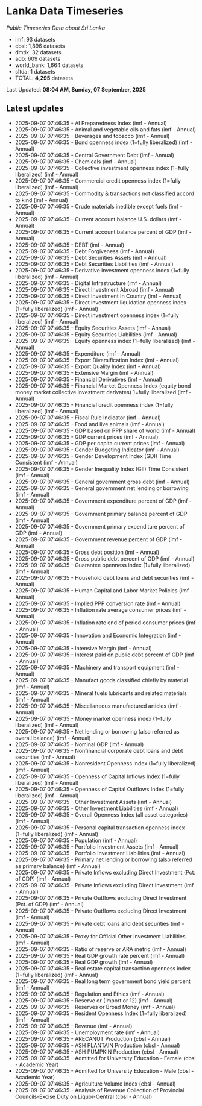 # Lanka Data Timeseries
*Public Timeseries Data about Sri Lanka*

* imf: 93 datasets
* cbsl: 1,896 datasets
* dmtlk: 32 datasets
* adb: 609 datasets
* world_bank: 1,664 datasets
* sltda: 1 datasets
* TOTAL: **4,295** datasets

Last Updated: **08:04 AM, Sunday, 07 September, 2025**

## Latest updates

* 2025-09-07 07:46:35 - AI Preparedness Index (imf - Annual)
* 2025-09-07 07:46:35 - Animal and vegetable oils and fats (imf - Annual)
* 2025-09-07 07:46:35 - Beverages and tobacco (imf - Annual)
* 2025-09-07 07:46:35 - Bond openness index (1=fully liberalized) (imf - Annual)
* 2025-09-07 07:46:35 - Central Government Debt (imf - Annual)
* 2025-09-07 07:46:35 - Chemicals (imf - Annual)
* 2025-09-07 07:46:35 - Collective investment openness index (1=fully liberalized) (imf - Annual)
* 2025-09-07 07:46:35 - Commercial credit openness index (1=fully liberalized) (imf - Annual)
* 2025-09-07 07:46:35 - Commodity & transactions not classified accord to kind (imf - Annual)
* 2025-09-07 07:46:35 - Crude materials inedible except fuels (imf - Annual)
* 2025-09-07 07:46:35 - Current account balance U.S. dollars (imf - Annual)
* 2025-09-07 07:46:35 - Current account balance percent of GDP (imf - Annual)
* 2025-09-07 07:46:35 - DEBT (imf - Annual)
* 2025-09-07 07:46:35 - Debt Forgiveness (imf - Annual)
* 2025-09-07 07:46:35 - Debt Securities Assets (imf - Annual)
* 2025-09-07 07:46:35 - Debt Securities Liabilities (imf - Annual)
* 2025-09-07 07:46:35 - Derivative investment openness index (1=fully liberalized) (imf - Annual)
* 2025-09-07 07:46:35 - Digital Infrastructure (imf - Annual)
* 2025-09-07 07:46:35 - Direct Investment Abroad (imf - Annual)
* 2025-09-07 07:46:35 - Direct Investment In Country (imf - Annual)
* 2025-09-07 07:46:35 - Direct investment liquidation openness index (1=fully liberalized) (imf - Annual)
* 2025-09-07 07:46:35 - Direct investment openness index (1=fully liberalized) (imf - Annual)
* 2025-09-07 07:46:35 - Equity Securities Assets (imf - Annual)
* 2025-09-07 07:46:35 - Equity Securities Liabilities (imf - Annual)
* 2025-09-07 07:46:35 - Equity openness index (1=fully liberalized) (imf - Annual)
* 2025-09-07 07:46:35 - Expenditure (imf - Annual)
* 2025-09-07 07:46:35 - Export Diversification Index (imf - Annual)
* 2025-09-07 07:46:35 - Export Quality Index (imf - Annual)
* 2025-09-07 07:46:35 - Extensive Margin (imf - Annual)
* 2025-09-07 07:46:35 - Financial Derivatives (imf - Annual)
* 2025-09-07 07:46:35 - Financial Market Openness Index (equity bond money market collective investment derivates) 1=fully liberalized (imf - Annual)
* 2025-09-07 07:46:35 - Financial credit openness index (1=fully liberalized) (imf - Annual)
* 2025-09-07 07:46:35 - Fiscal Rule Indicator (imf - Annual)
* 2025-09-07 07:46:35 - Food and live animals (imf - Annual)
* 2025-09-07 07:46:35 - GDP based on PPP share of world (imf - Annual)
* 2025-09-07 07:46:35 - GDP current prices (imf - Annual)
* 2025-09-07 07:46:35 - GDP per capita current prices (imf - Annual)
* 2025-09-07 07:46:35 - Gender Budgeting Indicator (imf - Annual)
* 2025-09-07 07:46:35 - Gender Development Index (GDI) Time Consistent (imf - Annual)
* 2025-09-07 07:46:35 - Gender Inequality Index (GII) Time Consistent (imf - Annual)
* 2025-09-07 07:46:35 - General government gross debt (imf - Annual)
* 2025-09-07 07:46:35 - General government net lending or borrowing (imf - Annual)
* 2025-09-07 07:46:35 - Government expenditure percent of GDP (imf - Annual)
* 2025-09-07 07:46:35 - Government primary balance percent of GDP (imf - Annual)
* 2025-09-07 07:46:35 - Government primary expenditure percent of GDP (imf - Annual)
* 2025-09-07 07:46:35 - Government revenue percent of GDP (imf - Annual)
* 2025-09-07 07:46:35 - Gross debt position (imf - Annual)
* 2025-09-07 07:46:35 - Gross public debt percent of GDP (imf - Annual)
* 2025-09-07 07:46:35 - Guarantee openness index (1=fully liberalized) (imf - Annual)
* 2025-09-07 07:46:35 - Household debt loans and debt securities (imf - Annual)
* 2025-09-07 07:46:35 - Human Capital and Labor Market Policies (imf - Annual)
* 2025-09-07 07:46:35 - Implied PPP conversion rate (imf - Annual)
* 2025-09-07 07:46:35 - Inflation rate average consumer prices (imf - Annual)
* 2025-09-07 07:46:35 - Inflation rate end of period consumer prices (imf - Annual)
* 2025-09-07 07:46:35 - Innovation and Economic Integration (imf - Annual)
* 2025-09-07 07:46:35 - Intensive Margin (imf - Annual)
* 2025-09-07 07:46:35 - Interest paid on public debt percent of GDP (imf - Annual)
* 2025-09-07 07:46:35 - Machinery and transport equipment (imf - Annual)
* 2025-09-07 07:46:35 - Manufact goods classified chiefly by material (imf - Annual)
* 2025-09-07 07:46:35 - Mineral fuels lubricants and related materials (imf - Annual)
* 2025-09-07 07:46:35 - Miscellaneous manufactured articles (imf - Annual)
* 2025-09-07 07:46:35 - Money market openness index (1=fully liberalized) (imf - Annual)
* 2025-09-07 07:46:35 - Net lending or borrowing (also referred as overall balance) (imf - Annual)
* 2025-09-07 07:46:35 - Nominal GDP (imf - Annual)
* 2025-09-07 07:46:35 - Nonfinancial corporate debt loans and debt securities (imf - Annual)
* 2025-09-07 07:46:35 - Nonresident Openness Index (1=fully liberalized) (imf - Annual)
* 2025-09-07 07:46:35 - Openness of Capital Inflows Index (1=fully liberalized) (imf - Annual)
* 2025-09-07 07:46:35 - Openness of Capital Outflows Index (1=fully liberalized) (imf - Annual)
* 2025-09-07 07:46:35 - Other Investment Assets (imf - Annual)
* 2025-09-07 07:46:35 - Other Investment Liabilities (imf - Annual)
* 2025-09-07 07:46:35 - Overall Openness Index (all asset categories) (imf - Annual)
* 2025-09-07 07:46:35 - Personal capital transaction openness index (1=fully liberalized) (imf - Annual)
* 2025-09-07 07:46:35 - Population (imf - Annual)
* 2025-09-07 07:46:35 - Portfolio Investment Assets (imf - Annual)
* 2025-09-07 07:46:35 - Portfolio Investment Liabilities (imf - Annual)
* 2025-09-07 07:46:35 - Primary net lending or borrowing (also referred as primary balance) (imf - Annual)
* 2025-09-07 07:46:35 - Private Inflows excluding Direct Investment (Pct. of GDP) (imf - Annual)
* 2025-09-07 07:46:35 - Private Inflows excluding Direct Investment (imf - Annual)
* 2025-09-07 07:46:35 - Private Outflows excluding Direct Investment (Pct. of GDP) (imf - Annual)
* 2025-09-07 07:46:35 - Private Outflows excluding Direct Investment (imf - Annual)
* 2025-09-07 07:46:35 - Private debt loans and debt securities (imf - Annual)
* 2025-09-07 07:46:35 - Proxy for Official Other Investment Liabilities (imf - Annual)
* 2025-09-07 07:46:35 - Ratio of reserve or ARA metric (imf - Annual)
* 2025-09-07 07:46:35 - Real GDP growth rate percent (imf - Annual)
* 2025-09-07 07:46:35 - Real GDP growth (imf - Annual)
* 2025-09-07 07:46:35 - Real estate capital transaction openness index (1=fully liberalized) (imf - Annual)
* 2025-09-07 07:46:35 - Real long term government bond yield percent (imf - Annual)
* 2025-09-07 07:46:35 - Regulation and Ethics (imf - Annual)
* 2025-09-07 07:46:35 - Reserve or (Import or 12) (imf - Annual)
* 2025-09-07 07:46:35 - Reserves or Broad Money (imf - Annual)
* 2025-09-07 07:46:35 - Resident Openness Index (1=fully liberalized) (imf - Annual)
* 2025-09-07 07:46:35 - Revenue (imf - Annual)
* 2025-09-07 07:46:35 - Unemployment rate (imf - Annual)
* 2025-09-07 07:46:35 - ARECANUT Production (cbsl - Annual)
* 2025-09-07 07:46:35 - ASH PLANTAIN Production (cbsl - Annual)
* 2025-09-07 07:46:35 - ASH PUMPKIN Production (cbsl - Annual)
* 2025-09-07 07:46:35 - Admitted for University Education - Female (cbsl - Academic Year)
* 2025-09-07 07:46:35 - Admitted for University Education - Male (cbsl - Academic Year)
* 2025-09-07 07:46:35 - Agriculture Volume Index (cbsl - Annual)
* 2025-09-07 07:46:35 - Analysis of Revenue Collection of Provincial Councils-Excise Duty on Liquor-Central (cbsl - Annual)